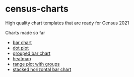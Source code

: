 # census-charts
 High quality chart templates that are ready for Census 2021

Charts made so far
- [bar chart](https://onsvisual.github.io/census-charts/bar-chart/index.html)
- [dot plot](https://onsvisual.github.io/census-charts/dot-plot/index.html)
- [grouped bar chart](https://onsvisual.github.io/census-charts/grouped-bar-chart/index.html)
- [heatmap](https://onsvisual.github.io/census-charts/heatmap/index.html)
- [range plot with groups](https://onsvisual.github.io/census-charts/range-plot/index.html)
- [stacked horizontal bar chart](https://onsvisual.github.io/census-charts/stacked-horizontal-bar-chart/index.html)
